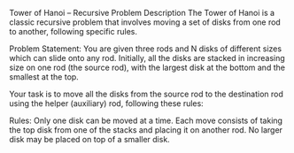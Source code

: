 Tower of Hanoi – Recursive Problem Description
The Tower of Hanoi is a classic recursive problem that involves moving a set of disks from one rod to another, following specific rules.

 Problem Statement:
You are given three rods and N disks of different sizes which can slide onto any rod. Initially, all the disks are stacked in increasing size on one rod (the source rod), with the largest disk at the bottom and the smallest at the top.

Your task is to move all the disks from the source rod to the destination rod using the helper (auxiliary) rod, following these rules:

 Rules:
Only one disk can be moved at a time.
Each move consists of taking the top disk from one of the stacks and placing it on another rod.
No larger disk may be placed on top of a smaller disk.
